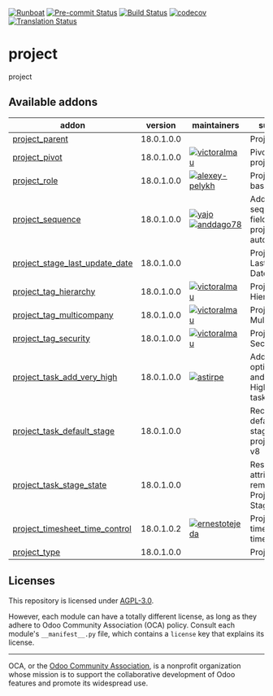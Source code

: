 
[![Runboat](https://img.shields.io/badge/runboat-Try%20me-875A7B.png)](https://runboat.odoo-community.org/builds?repo=OCA/project&target_branch=18.0)
[![Pre-commit Status](https://github.com/OCA/project/actions/workflows/pre-commit.yml/badge.svg?branch=18.0)](https://github.com/OCA/project/actions/workflows/pre-commit.yml?query=branch%3A18.0)
[![Build Status](https://github.com/OCA/project/actions/workflows/test.yml/badge.svg?branch=18.0)](https://github.com/OCA/project/actions/workflows/test.yml?query=branch%3A18.0)
[![codecov](https://codecov.io/gh/OCA/project/branch/18.0/graph/badge.svg)](https://codecov.io/gh/OCA/project)
[![Translation Status](https://translation.odoo-community.org/widgets/project-18-0/-/svg-badge.svg)](https://translation.odoo-community.org/engage/project-18-0/?utm_source=widget)

<!-- /!\ do not modify above this line -->

# project

project

<!-- /!\ do not modify below this line -->

<!-- prettier-ignore-start -->

[//]: # (addons)

Available addons
----------------
addon | version | maintainers | summary
--- | --- | --- | ---
[project_parent](project_parent/) | 18.0.1.0.0 |  | Project Parent
[project_pivot](project_pivot/) | 18.0.1.0.0 | [![victoralmau](https://github.com/victoralmau.png?size=30px)](https://github.com/victoralmau) | Pivot view for projects
[project_role](project_role/) | 18.0.1.0.0 | [![alexey-pelykh](https://github.com/alexey-pelykh.png?size=30px)](https://github.com/alexey-pelykh) | Project role-based roster
[project_sequence](project_sequence/) | 18.0.1.0.0 | [![yajo](https://github.com/yajo.png?size=30px)](https://github.com/yajo) [![anddago78](https://github.com/anddago78.png?size=30px)](https://github.com/anddago78) | Add a sequence field to projects, filled automatically
[project_stage_last_update_date](project_stage_last_update_date/) | 18.0.1.0.0 |  | Project Stage Last Update Date
[project_tag_hierarchy](project_tag_hierarchy/) | 18.0.1.0.0 | [![victoralmau](https://github.com/victoralmau.png?size=30px)](https://github.com/victoralmau) | Project Tag Hierarchy
[project_tag_multicompany](project_tag_multicompany/) | 18.0.1.0.0 | [![victoralmau](https://github.com/victoralmau.png?size=30px)](https://github.com/victoralmau) | Project Tag Multicompany
[project_tag_security](project_tag_security/) | 18.0.1.0.0 | [![victoralmau](https://github.com/victoralmau.png?size=30px)](https://github.com/victoralmau) | Project Tag Security
[project_task_add_very_high](project_task_add_very_high/) | 18.0.1.0.0 | [![astirpe](https://github.com/astirpe.png?size=30px)](https://github.com/astirpe) | Adds extra options 'High' and 'Very High' on tasks
[project_task_default_stage](project_task_default_stage/) | 18.0.1.0.0 |  | Recovery default task stages for projects from v8
[project_task_stage_state](project_task_stage_state/) | 18.0.1.0.0 |  | Restore State attribute removed from Project Stages in 8.0
[project_timesheet_time_control](project_timesheet_time_control/) | 18.0.1.0.2 | [![ernestotejeda](https://github.com/ernestotejeda.png?size=30px)](https://github.com/ernestotejeda) | Project timesheet time control
[project_type](project_type/) | 18.0.1.0.0 |  | Project Types

[//]: # (end addons)

<!-- prettier-ignore-end -->

## Licenses

This repository is licensed under [AGPL-3.0](LICENSE).

However, each module can have a totally different license, as long as they adhere to Odoo Community Association (OCA)
policy. Consult each module's `__manifest__.py` file, which contains a `license` key
that explains its license.

----
OCA, or the [Odoo Community Association](http://odoo-community.org/), is a nonprofit
organization whose mission is to support the collaborative development of Odoo features
and promote its widespread use.

